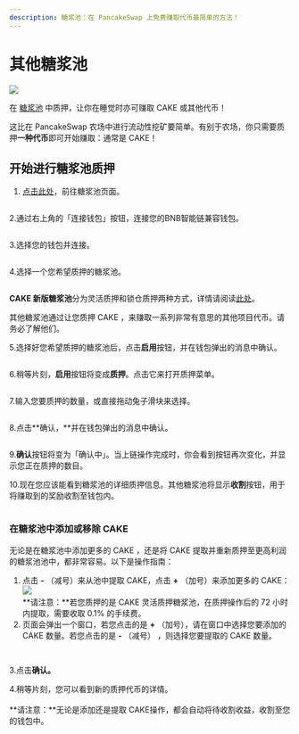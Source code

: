 ```yaml
---
description: 糖浆池：在 PancakeSwap 上免费赚取代币最简单的方法！
---
```


# 其他糖浆池

![](https://gblobscdn.gitbook.com/assets%2F-MHREX7DHcljbY5IkjgJ%2F-MbGTDNZ6xd3\_Q-qSEP5%2F-MbJtmHsIGCa8SoViGsq%2Fdocs%20masthead%20\(15\).png?alt=media\&token=c0992701-1038-4bb8-a3c8-9f783d32ed64)

在 [糖浆池](../) 中质押，让你在睡觉时亦可赚取 CAKE 或其他代币！&#x20;

这比在 PancakeSwap 农场中进行流动性挖矿要简单。有别于农场，你只需要质押**一种代币**即可开始赚取：通常是 CAKE！

## **开始进行糖浆池质押**

1. [ 点击此处](https://pancakeswap.finance/pools)，前往糖浆池页面。

<figure><img src="../../../.gitbook/assets/1 (1) (1).png" alt=""><figcaption></figcaption></figure>

&#x20;  2.通过右上角的「连接钱包」按钮，连接您的BNB智能链兼容钱包。

<figure><img src="../../../.gitbook/assets/2 (2) (1).png" alt=""><figcaption></figcaption></figure>

&#x20;  3.选择您的钱包并连接。

<figure><img src="../../../.gitbook/assets/3.png" alt=""><figcaption></figcaption></figure>

&#x20; 4.选择一个您希望质押的糖浆池。

<figure><img src="../../../.gitbook/assets/4 (1).png" alt=""><figcaption></figcaption></figure>

**CAKE 新版糖浆池**分为灵活质押和锁仓质押两种方式，详情请阅读[此处](../cake-tang-jiang-chi/)。

其他糖浆池通过让您质押 CAKE ，来赚取一系列非常有意思的其他项目代币。请务必了解他们。

&#x20; 5.选择好您希望质押的糖浆池后，点击**启用**按钮，并在钱包弹出的消息中确认。

<figure><img src="../../../.gitbook/assets/启用 (1).png" alt=""><figcaption></figcaption></figure>

&#x20; 6.稍等片刻，**启用**按钮将变成**质押**。点击它来打开质押菜单。

<figure><img src="../../../.gitbook/assets/5 (1).png" alt=""><figcaption></figcaption></figure>

&#x20; 7.输入您要质押的数量，或直接拖动兔子滑块来选择。

<figure><img src="../../../.gitbook/assets/6 (1).png" alt=""><figcaption></figcaption></figure>

&#x20; 8.点击**确认，**并在钱包弹出的消息中确认。

<figure><img src="../../../.gitbook/assets/微信截图_20220919105012.png" alt=""><figcaption></figcaption></figure>

&#x20; 9.**确认**按钮将变为「确认中」。当上链操作完成时，你会看到按钮再次变化，并显示您正在质押的数目。

&#x20; 10.现在您应该能看到糖浆池的详细质押信息。其他糖浆池将显示**收割**按钮，用于将赚取到的奖励收割至钱包内。

<figure><img src="../../../.gitbook/assets/收割.png" alt=""><figcaption></figcaption></figure>

### **在糖浆池中添加或移除 CAKE** <a href="#adding-and-removing-cake-from-a-pool" id="adding-and-removing-cake-from-a-pool"></a>

无论是在糖浆池中添加更多的 CAKE ，还是将 CAKE 提取并重新质押至更高利润的糖浆池池中，都非常容易。以下是操作指南：

1. 点击 **-** （减号）来从池中提取 CAKE，点击 **+** （加号）来添加更多的 CAKE：\
   ![](https://gblobscdn.gitbook.com/assets%2F-MHREX7DHcljbY5IkjgJ%2F-M\_xca0jVy\_Z\_BxN65jZ%2F-M\_xgGd-l7fCI7jFS2x4%2Fimage.png?alt=media\&token=bf8d9ba2-3266-46fb-8242-45c214aa77d9)\
   **请注意：**若您质押的是 CAKE 灵活质押糖浆池，在质押操作后的 72 小时内提取，需要收取 0.1% 的手续费。
2. 页面会弹出一个窗口，若您点击的是 **+** （加号），请在窗口中选择您要添加的 CAKE 数量。若您点击的是 **-** （减号） ，则选择您要提取的 CAKE 数量。

<div>

<figure><img src="../../../.gitbook/assets/+.png" alt=""><figcaption></figcaption></figure>

 

<figure><img src="../../../.gitbook/assets/-.png" alt=""><figcaption></figcaption></figure>

</div>

&#x20; 3.点击**确认。**

&#x20; 4.稍等片刻，您可以看到新的质押代币的详情。\
\
**请注意：**无论是添加还是提取 CAKE操作，都会自动将待收割收益，收割至您的钱包中。
